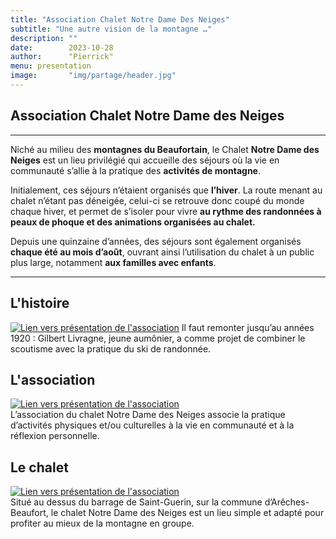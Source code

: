 ```yaml
---
title: "Association Chalet Notre Dame Des Neiges"
subtitle: "Une autre vision de la montagne …"
description: ""
date:        2023-10-28
author:      "Pierrick"
menu: presentation
image:       "img/partage/header.jpg"
---
```


## Association Chalet Notre Dame des Neiges

---

Niché au milieu des **montagnes du Beaufortain**, le Chalet **Notre Dame des Neiges** est un lieu privilégié qui accueille des séjours où la vie en communauté s’allie à la pratique des **activités de montagne**.

Initialement, ces séjours n’étaient organisés que **l’hiver**. La route menant au chalet n’étant pas déneigée, celui-ci se retrouve donc coupé du monde chaque hiver, et permet de s’isoler pour vivre **au rythme des randonnées à peaux de phoque et des animations organisées au chalet.**

Depuis une quinzaine d’années, des séjours sont également organisés **chaque été au mois d’août**, ouvrant ainsi l’utilisation du chalet à un public plus large, notamment **aux familles avec enfants**.

---

## L'histoire
[![Lien vers présentation de l'association](/nouveau-site/img/home/home_1_pere-Livragne.jpg)](../presentation) 
Il faut remonter jusqu’au années 1920 : Gilbert Livragne, jeune aumônier, a
comme projet de combiner le scoutisme avec la pratique du ski de randonnée.

## L'association
[![Lien vers présentation de l'association](/nouveau-site/img/home/home_2_asso.jpg)](../presentation)  
L’association du chalet Notre Dame des Neiges associe la pratique d’activités physiques et/ou culturelles à la vie en communauté et à la réflexion personnelle.

## Le chalet
[![Lien vers présentation de l'association](/nouveau-site/img/home/home_3_chalet.jpg)](../presentation)  
Situé au dessus du barrage de Saint-Guerin, sur la commune d’Arêches-Beaufort, le chalet Notre Dame des Neiges est un lieu simple et adapté pour profiter au mieux de la montagne en groupe.
